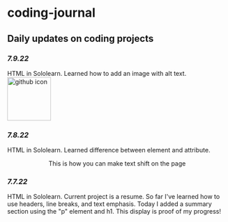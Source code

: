 # coding-journal
<h2><strong>Daily updates on coding projects</strong></h2>
<h3><i>7.9.22</i></h3>
HTML in Sololearn. Learned how to add an image with alt text.
<img src ="https://cdn0.iconfinder.com/data/icons/logos-21/40/GitHub-1024.png" height="100px" alt="github icon"/>
<h3><i>7.8.22</i></h3>
HTML in Sololearn. Learned difference between element and attribute.
<br><p align ="center">This is how you can make text shift on the page</p>
<h3><i>7.7.22</i></h3>
HTML in Sololearn. Current project is a resume. So far I've learned how to use headers, line breaks, and text emphasis. Today I added a summary section using the "p" element and h1. This display is proof of my progress!
